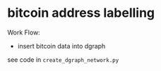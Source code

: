# bitcoin address labelling

Work Flow:

- insert bitcoin data into dgraph

see code in `create_dgraph_network.py`
